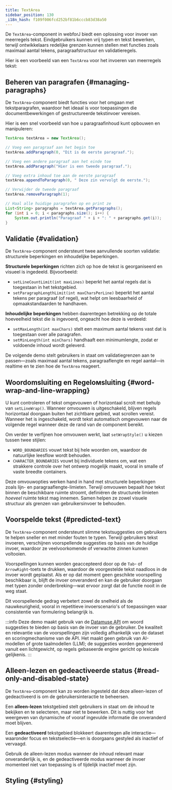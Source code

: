 ```yaml
---
title: TextArea
sidebar_position: 130
_i18n_hash: f109f006fcd252bf81b6cccb83d38a50
---
```

<DocChip chip="shadow" />
<DocChip chip="name" label="dwc-textarea" />
<DocChip chip='since' label='24.10' />
<JavadocLink type="foundation" location="com/webforj/component/field/TextArea" top='true'/>

De `TextArea`-component in webforJ biedt een oplossing voor invoer van meerregels tekst. Eindgebruikers kunnen vrij typen en tekst bewerken, terwijl ontwikkelaars redelijke grenzen kunnen stellen met functies zoals maximaal aantal tekens, paragraafstructuur en validatieregels.

Hier is een voorbeeld van een `TextArea` voor het invoeren van meerregels tekst:

<ComponentDemo 
path='/webforj/textarea?' 
javaE='https://raw.githubusercontent.com/webforj/webforj-documentation/refs/heads/main/src/main/java/com/webforj/samples/views/textarea/TextAreaView.java'
height = '300px'
/>

## Beheren van paragrafen {#managing-paragraphs}

De `TextArea`-component biedt functies voor het omgaan met tekstparagrafen, waardoor het ideaal is voor toepassingen die documentbewerkingen of gestructureerde tekstinvoer vereisen.

Hier is een snel voorbeeld van hoe u paragraafinhoud kunt opbouwen en manipuleren:

```java
TextArea textArea = new TextArea();

// Voeg een paragraaf aan het begin toe
textArea.addParagraph(0, "Dit is de eerste paragraaf.");

// Voeg een andere paragraaf aan het einde toe
textArea.addParagraph("Hier is een tweede paragraaf.");

// Voeg extra inhoud toe aan de eerste paragraaf
textArea.appendToParagraph(0, " Deze zin vervolgt de eerste.");

// Verwijder de tweede paragraaf
textArea.removeParagraph(1);

// Haal alle huidige paragrafen op en print ze
List<String> paragraphs = textArea.getParagraphs();
for (int i = 0; i < paragraphs.size(); i++) {
    System.out.println("Paragraaf " + i + ": " + paragraphs.get(i));
}
```

## Validatie {#validation}

De `TextArea`-component ondersteunt twee aanvullende soorten validatie: structurele beperkingen en inhoudelijke beperkingen.

**Structurele beperkingen** richten zich op hoe de tekst is georganiseerd en visueel is ingedeeld. Bijvoorbeeld:
- `setLineCountLimit(int maxLines)` beperkt het aantal regels dat is toegestaan in het tekstgebied.
- `setParagraphLengthLimit(int maxCharsPerLine)` beperkt het aantal tekens per paragraaf (of regel), wat helpt om leesbaarheid of opmaakstandaarden te handhaven.

**Inhoudelijke beperkingen** hebben daarentegen betrekking op de totale hoeveelheid tekst die is ingevoerd, ongeacht hoe deze is verdeeld:
- `setMaxLength(int maxChars)` stelt een maximum aantal tekens vast dat is toegestaan over alle paragrafen.
- `setMinLength(int minChars)` handhaaft een minimumlengte, zodat er voldoende inhoud wordt geleverd.

De volgende demo stelt gebruikers in staat om validatiegrenzen aan te passen—zoals maximaal aantal tekens, paragraaflengte en regel aantal—in realtime en te zien hoe de `TextArea` reageert.

<ComponentDemo 
path='/webforj/textareavalidation?' 
javaE='https://raw.githubusercontent.com/webforj/webforj-documentation/refs/heads/main/src/main/java/com/webforj/samples/views/textarea/TextAreaValidationView.java'
height = '550px'
/>

## Woordomsluiting en Regeloмsluiting {#word-wrap-and-line-wrapping}

U kunt controleren of tekst omgevouwen of horizontaal scrolt met behulp van `setLineWrap()`. Wanneer omvouwen is uitgeschakeld, blijven regels horizontaal doorgaan buiten het zichtbare gebied, wat scrollen vereist. Wanneer het is ingeschakeld, wordt tekst automatisch omgevouwen naar de volgende regel wanneer deze de rand van de component bereikt.

Om verder te verfijnen hoe omvouwen werkt, laat `setWrapStyle()` u kiezen tussen twee stijlen:
- `WORD_BOUNDARIES` vouwt tekst bij hele woorden om, waardoor de natuurlijke leesflow wordt behouden.
- `CHARACTER_BOUNDARIES` vouwt bij individuele tekens om, wat een strakkere controle over het ontwerp mogelijk maakt, vooral in smalle of vaste breedte containers.

Deze omvouwopties werken hand in hand met structurele beperkingen zoals lijn- en paragraaflengte-limieten. Terwijl omvouwen bepaalt *hoe* tekst binnen de beschikbare ruimte stroomt, definiëren de structurele limieten *hoeveel* ruimte tekst mag innemen. Samen helpen ze zowel visuele structuur als grenzen van gebruikersinvoer te behouden.

<ComponentDemo 
path='/webforj/textareawrap?' 
javaE='https://raw.githubusercontent.com/webforj/webforj-documentation/refs/heads/main/src/main/java/com/webforj/samples/views/textarea/TextAreaWrapView.java'
height = '400px'
/>

## Voorspelde tekst {#predicted-text}

De `TextArea`-component ondersteunt slimme tekstsuggesties om gebruikers te helpen sneller en met minder fouten te typen. Terwijl gebruikers tekst invoeren, verschijnen voorspellende suggesties op basis van de huidige invoer, waardoor ze veelvoorkomende of verwachte zinnen kunnen voltooien.

Voorspellingen kunnen worden geaccepteerd door op de `Tab`- of `ArrowRight`-toets te drukken, waardoor de voorgestelde tekst naadloos in de invoer wordt geplaatst. Als er op dat moment geen geschikte voorspelling beschikbaar is, blijft de invoer onveranderd en kan de gebruiker doorgaan met typen zonder onderbreking—wat ervoor zorgt dat de functie nooit in de weg staat.

Dit voorspellende gedrag verbetert zowel de snelheid als de nauwkeurigheid, vooral in repetitieve invoerscenario's of toepassingen waar consistentie van formulering belangrijk is.

<ComponentDemo 
path='/webforj/textareapredictedtext?' 
javaE='https://raw.githubusercontent.com/webforj/webforj-documentation/refs/heads/main/src/main/java/com/webforj/samples/views/textarea/TextAreaPredictedTextView.java'
height = '400px'
/>

:::info
Deze demo maakt gebruik van de [Datamuse API](https://datamuse.com/) om woord suggesties te bieden op basis van de invoer van de gebruiker. De kwaliteit en relevantie van de voorspellingen zijn volledig afhankelijk van de dataset en scoringmechanisme van de API. Het maakt geen gebruik van AI-modellen of grote taalmodellen (LLM); de suggesties worden gegenereerd vanuit een lichtgewicht, op regels gebaseerde engine gericht op lexicale gelijkenis.
:::

## Alleen-lezen en gedeactiveerde status {#read-only-and-disabled-state}

De `TextArea`-component kan zo worden ingesteld dat deze alleen-lezen of gedeactiveerd is om de gebruikersinteractie te beheersen.

Een **alleen-lezen** tekstgebied stelt gebruikers in staat om de inhoud te bekijken en te selecteren, maar niet te bewerken. Dit is nuttig voor het weergeven van dynamische of vooraf ingevulde informatie die onveranderd moet blijven.

Een **gedeactiveerd** tekstgebied blokkeert daarentegen alle interactie—waaronder focus en tekstselectie—en is doorgaans gestyled als inactief of vervaagd.

Gebruik de alleen-lezen modus wanneer de inhoud relevant maar onveranderlijk is, en de gedeactiveerde modus wanneer de invoer momenteel niet van toepassing is of tijdelijk inactief moet zijn.

<ComponentDemo 
path='/webforj/textareastates?' 
javaE='https://raw.githubusercontent.com/webforj/webforj-documentation/refs/heads/main/src/main/java/com/webforj/samples/views/textarea/TextAreaStatesView.java'
height = '300px'
/>

## Styling {#styling}

<TableBuilder name="TextArea" />
